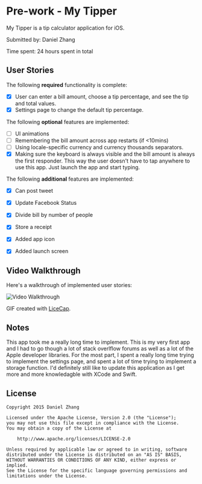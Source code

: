 # Pre-work - My Tipper

My Tipper is a tip calculator application for iOS.

Submitted by: Daniel Zhang

Time spent: 24 hours spent in total

## User Stories

The following **required** functionality is complete:

* [x] User can enter a bill amount, choose a tip percentage, and see the tip and total values.
* [x] Settings page to change the default tip percentage.

The following **optional** features are implemented:
* [ ] UI animations
* [ ] Remembering the bill amount across app restarts (if <10mins)
* [ ] Using locale-specific currency and currency thousands separators.
* [x] Making sure the keyboard is always visible and the bill amount is always the first responder. This way the user doesn't have to tap anywhere to use this app. Just launch the app and start typing.

The following **additional** features are implemented:

* [x] Can post tweet
* [x] Update Facebook Status
* [x] Divide bill by number of people
* [x] Store a receipt
* [x] Added app icon
* [x] Added launch screen


## Video Walkthrough 

Here's a walkthrough of implemented user stories:

<img src='http://imgur.com/J0wlDyg' title='Video Walkthrough' width='' alt='Video Walkthrough' />

GIF created with [LiceCap](http://www.cockos.com/licecap/).

## Notes

This app took me a really long time to implement. This is my very first app and I had to go though a lot of stack overlflow forums as well as a lot of the Apple developer libraries. For the most part, I spent a really long time trying to implement the settings page, and spent a lot of time trying to implement a storage function. I'd definitely still like to update this application as I get more and more knowledagble with XCode and Swift. 

## License

    Copyright 2015 Daniel Zhang

    Licensed under the Apache License, Version 2.0 (the "License");
    you may not use this file except in compliance with the License.
    You may obtain a copy of the License at

        http://www.apache.org/licenses/LICENSE-2.0

    Unless required by applicable law or agreed to in writing, software
    distributed under the License is distributed on an "AS IS" BASIS,
    WITHOUT WARRANTIES OR CONDITIONS OF ANY KIND, either express or implied.
    See the License for the specific language governing permissions and
    limitations under the License.
